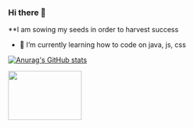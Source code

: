 ### Hi there 👋


**I am sowing my seeds in order to harvest success


- 🌱 I’m currently learning how to code on java, js, css 

[![Anurag's GitHub stats](https://github-readme-stats.vercel.app/api?username=sebastian1695)](https://github.com/sebastian1695/github-readme-stats)

<img src="https://cdn.jsdelivr.net/gh/devicons/devicon/icons/apple/apple-original.svg" width="150" height="100">

          
